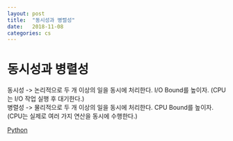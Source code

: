 ```yaml
---
layout: post
title:  "동시성과 병렬성"
date:   2018-11-08
categories: cs
---
```


# 동시성과 병렬성
동시성 -> 논리적으로 두 개 이상의 일을 동시에 처리한다. I/O Bound를 높이자. (CPU는 I/O 작업 실행 후 대기한다.)  
병렬성 -> 물리적으로 두 개 이상의 일을 동시에 처리한다. CPU Bound를 높이자. (CPU는 실제로 여러 가지 연산을 동시에 수행한다.)  
  
[Python ](https://www.slideshare.net/deview/2d4python)
